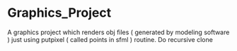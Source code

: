 # Graphics_Project
A graphics project which renders obj files ( generated by modeling software )
just using putpixel ( called points in sfml ) routine.
Do recursive clone



